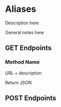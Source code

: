 # Aliases

Description here

General notes here

## GET Endpoints

### Method Name

URL + description

Return JSON
</br>


## POST Endpoints
